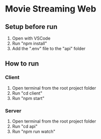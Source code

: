 # Movie Streaming Web

## Setup before run

1. Open with VSCode
2. Run "npm install"
3. Add the ".env" file to the "api" folder

## How to run

### Client

1. Open terminal from the root project folder
2. Run "cd client"
3. Run "npm start"

### Server

1. Open terminal from the root project folder
2. Run "cd api"
3. Run "npm run watch"
